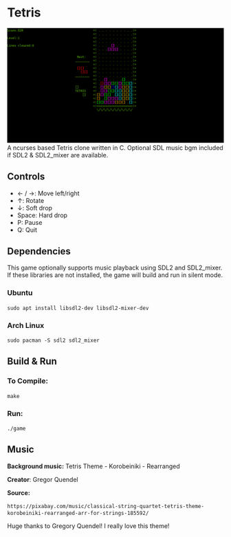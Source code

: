 # Tetris
![How it looks](/img/tetris.png)
A ncurses based Tetris clone written in C. Optional SDL music bgm included if SDL2 & SDL2_mixer are available.

## Controls
- ← / →: Move left/right  
- ↑: Rotate  
- ↓: Soft drop  
- Space: Hard drop  
- P: Pause  
- Q: Quit

## Dependencies
This game optionally supports music playback using SDL2 and SDL2_mixer. If these libraries are not installed, the game will build and run in silent mode.

### Ubuntu
```
sudo apt install libsdl2-dev libsdl2-mixer-dev
```
### Arch Linux
```
sudo pacman -S sdl2 sdl2_mixer
```
## Build & Run
### To Compile:
```
make
```
### Run:
```
./game
```
## Music
**Background music:** Tetris Theme - Korobeiniki - Rearranged   

**Creator**: Gregor Quendel  

**Source:**  
```
https://pixabay.com/music/classical-string-quartet-tetris-theme-korobeiniki-rearranged-arr-for-strings-185592/
```

Huge thanks to Gregory Quendel! I really love this theme!

